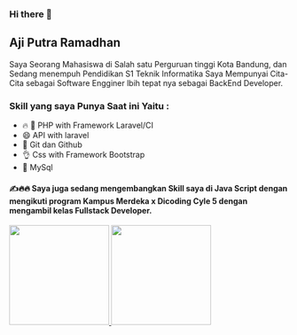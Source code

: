 ### Hi there 👋

##  Aji Putra Ramadhan
 Saya Seorang Mahasiswa di Salah satu Perguruan tinggi Kota Bandung, dan Sedang menempuh Pendidikan S1 Teknik Informatika
 Saya Mempunyai Cita-Cita sebagai Software Engginer lbih tepat nya sebagai BackEnd Developer.
 ### Skill yang saya Punya Saat ini Yaitu : 
-  🔥 🗿 PHP with Framework Laravel/CI
-  😄 API with laravel
-  🥦 Git dan Github
- 👌 Css with Framework Bootstrap
- 👐 MySql
####  ✍🔥🔥 Saya juga sedang mengembangkan Skill saya di Java Script dengan mengikuti program Kampus Merdeka x Dicoding Cyle 5 dengan mengambil kelas Fullstack Developer.
<p align="left">
<a href="https://github.com/gilangadhan">
  <img height="180em" src="https://github-readme-stats-eight-theta.vercel.app/api?username=gilangadhan&show_icons=true&theme=algolia&include_all_commits=true&count_private=true"/>
  <img height="180em" src="https://github-readme-stats-eight-theta.vercel.app/api/top-langs/?username=gilangadhan&layout=compact&langs_count=8&theme=algolia"/>
</a>
</p>
